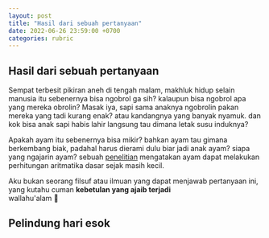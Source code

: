 ```yaml
---
layout: post
title: "Hasil dari sebuah pertanyaan"
date: 2022-06-26 23:59:00 +0700
categories: rubric
---
```

## Hasil dari sebuah pertanyaan

Sempat terbesit pikiran aneh di tengah malam, makhluk hidup selain manusia itu sebenernya bisa ngobrol ga sih? kalaupun bisa ngobrol apa yang mereka obrolin? Masak iya,
sapi sama anaknya ngobrolin pakan mereka yang tadi kurang enak? atau kandangnya yang banyak nyamuk. dan kok bisa anak sapi habis lahir langsung tau dimana letak susu induknya?

Apakah ayam itu sebenernya bisa mikir? bahkan ayam tau gimana berkembang biak,
padahal harus dierami dulu biar jadi anak ayam? siapa yang ngajarin ayam? sebuah [penelitian](https://www.bbc.com/indonesia/vert-earth-39074277) mengatakan ayam dapat melakukan perhitungan aritmatika dasar 
sejak masih kecil.

Aku bukan seorang filsuf atau ilmuan yang dapat menjawab pertanyaan ini, yang kutahu cuman **kebetulan yang ajaib terjadi** \
wallahu'alam 🙏

## Pelindung hari esok
